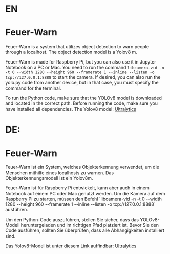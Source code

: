 # EN
# Feuer-Warn
Feuer-Warn is a system that utilizes object detection to warn people through a localhost. The object detection model is a Yolov8 m. 

Feuer-Warn is made for Raspberry Pi, but you can also use it in Jupyter Notebook on a PC or Mac. You need to run the command `libcamera-vid -n -t 0 --width 1280 --height 960 --framerate 1 --inline --listen -o tcp://127.0.0.1:8888` to start the camera. If desired, you can also run the yolo.py code from another device, but in that case, you must specify the command for the terminal.

To run the Python code, make sure that the YOLOv8 model is downloaded and located in the correct path. Before running the code, make sure you have installed all dependencies.
The Yolov8 model:
[Ultralytics](https://hub.ultralytics.com/models/26iGieshcsQgZQdgOD52)

# DE:
# Feuer-Warn
Feuer-Warn ist ein System, welches Objekterkennung verwendet, um die Menschen mithilfe eines localhosts zu warnen. Das Objekterkennungsmodell ist ein Yolov8m.

Feuer-Warn ist für Raspberry Pi entwickelt, kann aber auch in einem Notebook auf einem PC oder Mac genutzt werden. Um die Kamera auf dem Raspberry Pi zu starten, müssen den Befehl ´libcamera-vid -n -t 0 --width 1280 --height 960 --framerate 1 --inline --listen -o tcp://127.0.0.1:8888´ ausführen. 

Um den Python-Code auszuführen, stellen Sie sicher, dass das YOLOv8-Modell heruntergeladen und im richtigen Pfad platziert ist. Bevor Sie den Code ausführen, sollten Sie überprüfen, dass alle Abhängigkeiten installiert sind.

Das Yolov8-Model ist unter diesem Link auffindbar:
[Ultralytics](https://hub.ultralytics.com/models/26iGieshcsQgZQdgOD52)
